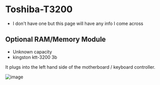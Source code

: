 # Toshiba-T3200

- I don't have one but this page will have any info I come across


## Optional RAM/Memory Module

- Unknown capacity
- kingston ktt-3200 3b

It plugs into the left hand side of the motherboard / keyboard controller. 

![image](https://user-images.githubusercontent.com/38451588/155870440-f8ff2c20-6b7f-4a02-b392-b47d59b2946e.png)
